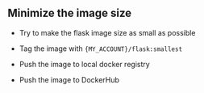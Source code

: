 ## Minimize the image size

- Try to make the flask image size as small as possible

- Tag the image with `{MY_ACCOUNT}/flask:smallest`

- Push the image to local docker registry

- Push the image to DockerHub
